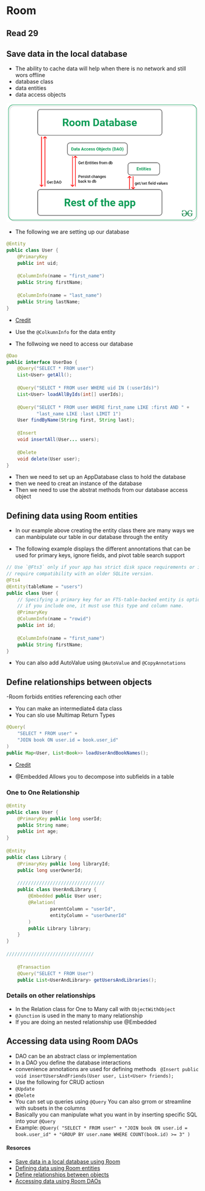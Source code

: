 # Room  

## Read 29

## Save data in the local database

- The ability to cache data will help when there is no network and still wors offline
- database class
- data entities
- data access objects

![Room Architecture](/assets/output.png)

- The following we are setting up our database
````Java
@Entity
public class User {
    @PrimaryKey
    public int uid;

    @ColumnInfo(name = "first_name")
    public String firstName;

    @ColumnInfo(name = "last_name")
    public String lastName;
}

````
- [Credit](https://developer.android.com/training/data-storage/room)
- Use the `@ColkumnInfo` for the data entity

- The follwoing we need to access our database

````Java
@Dao
public interface UserDao {
    @Query("SELECT * FROM user")
    List<User> getAll();

    @Query("SELECT * FROM user WHERE uid IN (:userIds)")
    List<User> loadAllByIds(int[] userIds);

    @Query("SELECT * FROM user WHERE first_name LIKE :first AND " +
           "last_name LIKE :last LIMIT 1")
    User findByName(String first, String last);

    @Insert
    void insertAll(User... users);

    @Delete
    void delete(User user);
}
````


- Then we need to set up an AppDatabase class to hold the database
- then we need to creat an instance of the database
- Then we need to use the abstrat methods from our database access object


## Defining data using Room entities

- In our example above creating the entity class there are many ways we can manbipulate our
table in our database through  the entity 

- The following example displays the different annontations that can be used for primary keys, ignore fields, and pivot table search support

````Java
// Use `@Fts3` only if your app has strict disk space requirements or if you
// require compatibility with an older SQLite version.
@Fts4
@Entity(tableName = "users")
public class User {
    // Specifying a primary key for an FTS-table-backed entity is optional, but
    // if you include one, it must use this type and column name.
    @PrimaryKey
    @ColumnInfo(name = "rowid")
    public int id;

    @ColumnInfo(name = "first_name")
    public String firstName;
}
````

- You can also add AutoValue using `@AutoValue` and `@CopyAnnotations`


## Define relationships between objects

-Room forbids entities referencing each other
- You can make an intermediate4 data class
- You can slo use Multimap Return Types

````Java
@Query(
    "SELECT * FROM user" +
    "JOIN book ON user.id = book.user_id"
)
public Map<User, List<Book>> loadUserAndBookNames();

````
- [Credit](https://developer.android.com/training/data-storage/room/relationships)


- @Embedded  Allows you to decompose into subfields in a table


### One to One Relationship

````Java
@Entity
public class User {
    @PrimaryKey public long userId;
    public String name;
    public int age;
}

@Entity
public class Library {
    @PrimaryKey public long libraryId;
    public long userOwnerId;
    
    ////////////////////////////////
    public class UserAndLibrary {
        @Embedded public User user;
        @Relation(
                parentColumn = "userId",
                entityColumn = "userOwnerId"
        )
        public Library library;
    }
}

////////////////////////////////

    @Transaction
    @Query("SELECT * FROM User")
    public List<UserAndLibrary> getUsersAndLibraries();
````

### Details on other relationships

- In the Relation class for One to Many call with `ObjectWithObject`
- `@Junction` is used in the many to many relationship
- If you are doing an nested relationship use @Embedded

## Accessing data using Room DAOs

 - DAO can be an abstract class or implementation
 - In a DAO you define the database interactions
 - convenience annotations are used for defining methods ` @Insert
   public void insertUsersAndFriends(User user, List<User> friends);`
 - Use the following for CRUD actiosn
 - `@Update`
 - `@Delete`
 - You can set up queries using `@Query` You can also grrom or streamline with subsets in the columns
 - Basically you can manipulate what you want in by inserting specific SQL into your `@Query` 
 - Example: `@Query(
   "SELECT * FROM user" +
   "JOIN book ON user.id = book.user_id" +
   "GROUP BY user.name WHERE COUNT(book.id) >= 3"
   )`


#### Resorces

- [Save data in a local database using Room ](https://developer.android.com/training/data-storage/room)
- [Defining data using Room entities](https://developer.android.com/training/data-storage/room/defining-data)
- [Define relationships between objects ](https://developer.android.com/training/data-storage/room/relationships)
- [Accessing data using Room DAOs](https://developer.android.com/training/data-storage/room/accessing-data#java)


